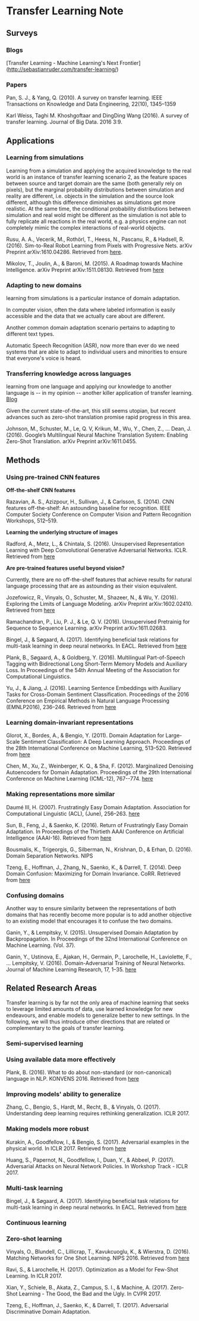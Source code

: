 # Transfer Learning Note

## Surveys
### Blogs
[Transfer Learning - Machine Learning's Next Frontier]
(http://sebastianruder.com/transfer-learning/)

### Papers

Pan, S. J., & Yang, Q. (2010). A survey on transfer learning. IEEE Transactions on Knowledge and Data Engineering, 22(10), 1345–1359

Karl Weiss, Taghi M. Khoshgoftaar and DingDing Wang (2016). A survey of transfer learning. Journal of Big Data. 2016 3:9.


## Applications

### Learning from simulations
Learning from a simulation and applying the acquired knowledge to the real world is an instance of transfer learning scenario 2, as the feature spaces between source and target domain are the same (both generally rely on pixels), but the marginal probability distributions between simulation and reality are different, i.e. objects in the simulation and the source look different, although this difference diminishes as simulations get more realistic. At the same time, the conditional probability distributions between simulation and real wold might be different as the simulation is not able to fully replicate all reactions in the real world, e.g. a physics engine can not completely mimic the complex interactions of real-world objects.
 
Rusu, A. A., Vecerik, M., Rothörl, T., Heess, N., Pascanu, R., & Hadsell, R. (2016). Sim-to-Real Robot Learning from Pixels with Progressive Nets. arXiv Preprint arXiv:1610.04286. Retrieved from [here](http://arxiv.org/abs/1610.04286).

Mikolov, T., Joulin, A., & Baroni, M. (2015). A Roadmap towards Machine Intelligence. arXiv Preprint arXiv:1511.08130. Retrieved from [here](http://arxiv.org/abs/1511.08130)

### Adapting to new domains
learning from simulations is a particular instance of domain adaptation.

In computer vision, often the data where labeled information is easily accessible and the data that we actually care about are different.

Another common domain adaptation scenario pertains to adapting to different text types.

Automatic Speech Recognition (ASR), now more than ever do we need systems that are able to adapt to individual users and minorities to ensure that everyone's voice is heard.

### Transferring knowledge across languages
learning from one language and applying our knowledge to another language is -- in my opinion -- another killer application of transfer learning. [Blog](http://sebastianruder.com/cross-lingual-embeddings/index.html)

Given the current state-of-the-art, this still seems utopian, but recent advances such as zero-shot translation promise rapid progress in this area.

Johnson, M., Schuster, M., Le, Q. V, Krikun, M., Wu, Y., Chen, Z., … Dean, J. (2016). Google’s Multilingual Neural Machine Translation System: Enabling Zero-Shot Translation. arXiv Preprint arXiv:1611.0455.

## Methods

### Using pre-trained CNN features
__Off-the-shelf CNN features__

Razavian, A. S., Azizpour, H., Sullivan, J., & Carlsson, S. (2014). CNN features off-the-shelf: An astounding baseline for recognition. IEEE Computer Society Conference on Computer Vision and Pattern Recognition Workshops, 512–519.

__Learning the underlying structure of images__

Radford, A., Metz, L., & Chintala, S. (2016). Unsupervised Representation Learning with Deep Convolutional Generative Adversarial Networks. ICLR. Retrieved from [here](http://arxiv.org/abs/1511.06434)

__Are pre-trained features useful beyond vision?__

Currently, there are no off-the-shelf features that achieve results for natural language processing that are as astounding as their vision equivalent. 

Jozefowicz, R., Vinyals, O., Schuster, M., Shazeer, N., & Wu, Y. (2016). Exploring the Limits of Language Modeling. arXiv Preprint arXiv:1602.02410. Retrieved from [here](http://arxiv.org/abs/1602.02410)

Ramachandran, P., Liu, P. J., & Le, Q. V. (2016). Unsupervised Pretrainig for Sequence to Sequence Learning. arXiv Preprint arXiv:1611.02683.

Bingel, J., & Søgaard, A. (2017). Identifying beneficial task relations for multi-task learning in deep neural networks. In EACL. Retrieved from [here](http://arxiv.org/abs/1702.08303)

Plank, B., Søgaard, A., & Goldberg, Y. (2016). Multilingual Part-of-Speech Tagging with Bidirectional Long Short-Term Memory Models and Auxiliary Loss. In Proceedings of the 54th Annual Meeting of the Association for Computational Linguistics.

Yu, J., & Jiang, J. (2016). Learning Sentence Embeddings with Auxiliary Tasks for Cross-Domain Sentiment Classification. Proceedings of the 2016 Conference on Empirical Methods in Natural Language Processing (EMNLP2016), 236–246. Retrieved from [here](http://www.aclweb.org/anthology/D/D16/D16-1023.pdf)

### Learning domain-invariant representations

Glorot, X., Bordes, A., & Bengio, Y. (2011). Domain Adaptation for Large-Scale Sentiment Classification: A Deep Learning Approach. Proceedings of the 28th International Conference on Machine Learning, 513–520. Retrieved from [here](http://www.icml-2011.org/papers/342_icmlpaper.pdf)

Chen, M., Xu, Z., Weinberger, K. Q., & Sha, F. (2012). Marginalized Denoising Autoencoders for Domain Adaptation. Proceedings of the 29th International Conference on Machine Learning (ICML-12), 767--774. [here](http://doi.org/10.1007/s11222-007-9033-z)

### Making representations more similar

Daumé III, H. (2007). Frustratingly Easy Domain Adaptation. Association for Computational Linguistic (ACL), (June), 256–263. [here](http://doi.org/10.1.1.110.2062)

Sun, B., Feng, J., & Saenko, K. (2016). Return of Frustratingly Easy Domain Adaptation. In Proceedings of the Thirtieth AAAI Conference on Artificial Intelligence (AAAI-16). Retrieved from [here](http://arxiv.org/abs/1511.05547)

Bousmalis, K., Trigeorgis, G., Silberman, N., Krishnan, D., & Erhan, D. (2016). Domain Separation Networks. NIPS

Tzeng, E., Hoffman, J., Zhang, N., Saenko, K., & Darrell, T. (2014). Deep Domain Confusion: Maximizing for Domain Invariance. CoRR. Retrieved from [here](https://arxiv.org/pdf/1412.3474.pdf)

### Confusing domains
Another way to ensure similarity between the representations of both domains that has recently become more popular is to add another objective to an existing model that encourages it to confuse the two domains.

Ganin, Y., & Lempitsky, V. (2015). Unsupervised Domain Adaptation by Backpropagation. In Proceedings of the 32nd International Conference on Machine Learning. (Vol. 37).

Ganin, Y., Ustinova, E., Ajakan, H., Germain, P., Larochelle, H., Laviolette, F., … Lempitsky, V. (2016). Domain-Adversarial Training of Neural Networks. Journal of Machine Learning Research, 17, 1–35. [here](http://www.jmlr.org/papers/volume17/15-239/source/15-239.pdf)

## Related Research Areas
Transfer learning is by far not the only area of machine learning that seeks to leverage limited amounts of data, use learned knowledge for new endeavours, and enable models to generalize better to new settings. In the following, we will thus introduce other directions that are related or complementary to the goals of transfer learning.

### Semi-supervised learning

### Using available data more effectively
Plank, B. (2016). What to do about non-standard (or non-canonical) language in NLP. KONVENS 2016. Retrieved from [here](https://arxiv.org/pdf/1608.07836.pdf)

### Improving models' ability to generalize
Zhang, C., Bengio, S., Hardt, M., Recht, B., & Vinyals, O. (2017). Understanding deep learning requires rethinking generalization. ICLR 2017.

### Making models more robust
Kurakin, A., Goodfellow, I., & Bengio, S. (2017). Adversarial examples in the physical world. In ICLR 2017. Retrieved from [here](http://arxiv.org/abs/1607.02533)

Huang, S., Papernot, N., Goodfellow, I., Duan, Y., & Abbeel, P. (2017). Adversarial Attacks on Neural Network Policies. In Workshop Track - ICLR 2017.

### Multi-task learning
Bingel, J., & Søgaard, A. (2017). Identifying beneficial task relations for multi-task learning in deep neural networks. In EACL. Retrieved from [here](http://arxiv.org/abs/1702.08303)

### Continuous learning

### Zero-shot learning
Vinyals, O., Blundell, C., Lillicrap, T., Kavukcuoglu, K., & Wierstra, D. (2016). Matching Networks for One Shot Learning. NIPS 2016. Retrieved from [here](http://arxiv.org/abs/1606.04080)

Ravi, S., & Larochelle, H. (2017). Optimization as a Model for Few-Shot Learning. In ICLR 2017.

Xian, Y., Schiele, B., Akata, Z., Campus, S. I., & Machine, A. (2017). Zero-Shot Learning - The Good, the Bad and the Ugly. In CVPR 2017.

Tzeng, E., Hoffman, J., Saenko, K., & Darrell, T. (2017). Adversarial Discriminative Domain Adaptation.
